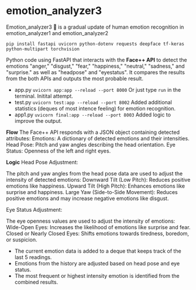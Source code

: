 # emotion_analyzer3
Emotion_analyzer3  🤖 is a gradual update of human emotion recognition  in emotion_analyzer1 and emotion_analyzer2 

`pip install fastapi uvicorn python-dotenv requests deepface tf-keras python-multipart torchvision`

Python code using FastAPI that interacts with the **Face++ API** to detect the emotions "anger," "disgust," "fear," "happiness," "neutral," "sadness," and "surprise." as well as "headpose" and "eyestatus". It compares the results from the both APIs and outputs the most probable result. 

- app.py   `uvicorn app:app --reload --port 8000`    Or just type `run` in the terminal. Initital attempt.
- test.py  `uvicorn test:app --reload --port 8002`   Added additional statistics (deques of most intence feeling) for emotion recognition.
- app1.py  `uvicorn final:app --reload --port 8003`  Added logic to improve the output.

**Flow**
The Face++ API responds with a JSON object containing detected attributes:
Emotions: A dictionary of detected emotions and their intensities.
Head Pose: Pitch and yaw angles describing the head orientation.
Eye Status: Openness of the left and right eyes.

**Logic**
Head Pose Adjustment:

The pitch and yaw angles from the head pose data are used to adjust the intensity of detected emotions:
Downward Tilt (Low Pitch): Reduces positive emotions like happiness.
Upward Tilt (High Pitch): Enhances emotions like surprise and happiness.
Large Yaw (Side-to-Side Movement): Reduces positive emotions and may increase negative emotions like disgust.

Eye Status Adjustment:

The eye openness values are used to adjust the intensity of emotions:
Wide-Open Eyes: Increases the likelihood of emotions like surprise and fear.
Closed or Nearly Closed Eyes: Shifts emotions towards tiredness, boredom, or suspicion.


- The current emotion data is added to a deque that keeps track of the last 5 readings.
- Emotions from the history are adjusted based on head pose and eye status.
- The most frequent or highest intensity emotion is identified from the combined results.




